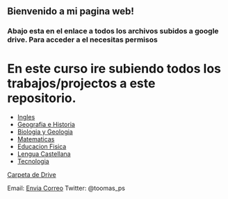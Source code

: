 <!-- Global Site Tag (gtag.js) - Google Analytics -->
<script async src="https://www.googletagmanager.com/gtag/js?id=G-5QGHX30NBY"></script>

<script>
  window.dataLayer = window.dataLayer || [];
  function gtag(){dataLayer.push(arguments);}
  gtag('js', new Date());
  gtag('config', 'G-5QGHX30NBY');
</script>


<script async src="https://pagead2.googlesyndication.com/pagead/js/adsbygoogle.js?client=ca-pub-2601333000574204"
     crossorigin="anonymous"></script>


## Bienvenido a mi pagina web!


### Abajo esta en el enlace a todos los archivos subidos a google drive. Para acceder a el necesitas permisos 


# En este curso ire subiendo todos los trabajos/projectos a este repositorio.

- [Ingles](/3ESOD/ingles/ingles.html)
- [Geografia e Historia](/3ESOD/geo/geo.html) 
- [Biologia y Geologia](/3ESOD/byg/byg.html)
- [Matematicas](/3ESOD/mates/mates.html)
- [Educacion Fisica](/3ESOD/ef/ef.html)
- [Lengua Castellana](/3ESOD/lengua/lengua.html)
- [Tecnologia](/3ESOD/tecno/tecno.html)


[Carpeta de Drive](https://drive.google.com/drive/folders/1jdXK-eoW7uV3UCixzyouz_aOmzbnSsCE?usp=sharing) 


Email: [Envia Correo](mailto:4552854@alu.murciaeduca.es)
Twitter: @toomas_ps

<script async src="https://pagead2.googlesyndication.com/pagead/js/adsbygoogle.js?client=ca-pub-2601333000574204"
     crossorigin="anonymous"></script>
